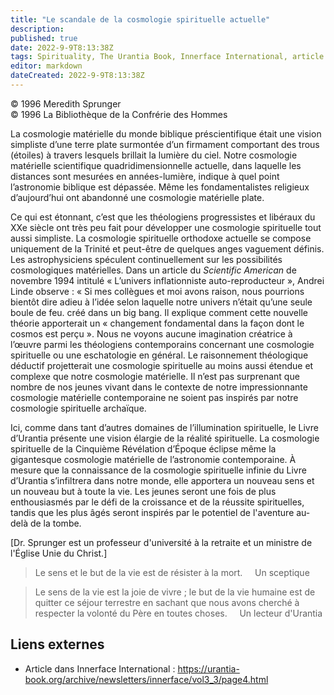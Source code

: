 ```yaml
---
title: "Le scandale de la cosmologie spirituelle actuelle"
description: 
published: true
date: 2022-9-9T8:13:38Z
tags: Spirituality, The Urantia Book, Innerface International, article
editor: markdown
dateCreated: 2022-9-9T8:13:38Z
---
```


<p class="v-card v-sheet theme--light gray lighten-3 px-2">© 1996 Meredith Sprunger<br>© 1996 La Bibliothèque de la Confrérie des Hommes</p>


La cosmologie matérielle du monde biblique préscientifique était une vision simpliste d’une terre plate surmontée d’un firmament comportant des trous (étoiles) à travers lesquels brillait la lumière du ciel. Notre cosmologie matérielle scientifique quadridimensionnelle actuelle, dans laquelle les distances sont mesurées en années-lumière, indique à quel point l’astronomie biblique est dépassée. Même les fondamentalistes religieux d’aujourd’hui ont abandonné une cosmologie matérielle plate.

Ce qui est étonnant, c’est que les théologiens progressistes et libéraux du XXe siècle ont très peu fait pour développer une cosmologie spirituelle tout aussi simpliste. La cosmologie spirituelle orthodoxe actuelle se compose uniquement de la Trinité et peut-être de quelques anges vaguement définis. Les astrophysiciens spéculent continuellement sur les possibilités cosmologiques matérielles. Dans un article du _Scientific American_ de novembre 1994 intitulé « L’univers inflationniste auto-reproducteur », Andrei Linde observe : « Si mes collègues et moi avons raison, nous pourrions bientôt dire adieu à l’idée selon laquelle notre univers n’était qu’une seule boule de feu. créé dans un big bang. Il explique comment cette nouvelle théorie apporterait un « changement fondamental dans la façon dont le cosmos est perçu ». Nous ne voyons aucune imagination créatrice à l’œuvre parmi les théologiens contemporains concernant une cosmologie spirituelle ou une eschatologie en général. Le raisonnement théologique déductif projetterait une cosmologie spirituelle au moins aussi étendue et complexe que notre cosmologie matérielle. Il n’est pas surprenant que nombre de nos jeunes vivant dans le contexte de notre impressionnante cosmologie matérielle contemporaine ne soient pas inspirés par notre cosmologie spirituelle archaïque.

Ici, comme dans tant d’autres domaines de l’illumination spirituelle, le Livre d’Urantia présente une vision élargie de la réalité spirituelle. La cosmologie spirituelle de la Cinquième Révélation d’Époque éclipse même la gigantesque cosmologie matérielle de l’astronomie contemporaine. À mesure que la connaissance de la cosmologie spirituelle infinie du Livre d’Urantia s’infiltrera dans notre monde, elle apportera un nouveau sens et un nouveau but à toute la vie. Les jeunes seront une fois de plus enthousiasmés par le défi de la croissance et de la réussite spirituelles, tandis que les plus âgés seront inspirés par le potentiel de l'aventure au-delà de la tombe.

[Dr. Sprunger est un professeur d'université à la retraite et un ministre de l'Église Unie du Christ.]

> Le sens et le but de la vie est de résister à la mort.
> &nbsp; &nbsp; Un sceptique

> Le sens de la vie est la joie de vivre ; le but de la vie humaine est de quitter ce séjour terrestre en sachant que nous avons cherché à respecter la volonté du Père en toutes choses.
> &nbsp; &nbsp; Un lecteur d'Urantia

## Liens externes

- Article dans Innerface International : https://urantia-book.org/archive/newsletters/innerface/vol3_3/page4.html




